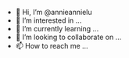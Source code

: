 - 👋 Hi, I’m @annieannielu
- 👀 I’m interested in ...
- 🌱 I’m currently learning ...
- 💞️ I’m looking to collaborate on ...
- 📫 How to reach me ...

<!---
annieannielu/annieannielu is a ✨ special ✨ repository because its `README.md` (this file) appears on your GitHub profile.
You can click the Preview link to take a look at your changes.
--->
